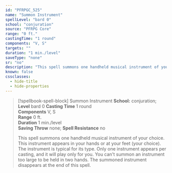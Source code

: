 ```yaml
---
id: "PFRPGC_525"
name: "Summon Instrument"
spellLevel: "bard 0"
school: "conjuration"
source: "PFRPG Core"
range: "0 ft."
castingTime: "1 round"
components: "V, S"
targets: ""
duration: "1 min./level"
saveType: "none"
sr: "no"
description: "This spell summons one handheld musical instrument of your choice. This instrument appears in your hands or at your feet (your choice). The instrument is typical for its type. Only one instrument appears per casting, and it will play only for you. You can't summon an instrument too large to be held in two hands.  The summoned instrument disappears at the end of this spell."
known: false
cssclasses:
  - hide-title
  - hide-properties
---
```


> [!spellbook-spell-block] Summon Instrument
> **School:** conjuration; **Level** bard 0
> **Casting Time** 1 round  
> **Components** V, S  
> **Range** 0 ft.  
> **Duration** 1 min./level  
> **Saving Throw** none; **Spell Resistance** no
> 
> This spell summons one handheld musical instrument of your choice. This instrument appears in your hands or at your feet (your choice). The instrument is typical for its type. Only one instrument appears per casting, and it will play only for you. You can't summon an instrument too large to be held in two hands.  The summoned instrument disappears at the end of this spell.